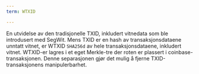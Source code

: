 ```yaml
---
term: WTXID

---
```

En utvidelse av den tradisjonelle TXID, inkludert vitnedata som ble introdusert med SegWit. Mens TXID er en hash av transaksjonsdataene unntatt vitnet, er WTXID `SHA256d` av hele transaksjonsdataene, inkludert vitnet. WTXID-er lagres i et eget Merkle-tre der roten er plassert i coinbase-transaksjonen. Denne separasjonen gjør det mulig å fjerne TXID-transaksjonens manipulerbarhet.